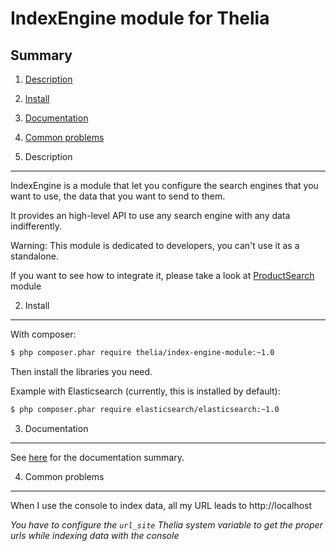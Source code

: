 IndexEngine module for Thelia
===

Summary
---

1. [Description](#description_en_US)
2. [Install](#install_en_US)
3. [Documentation](#documentation_en_US)
4. [Common problems](#problems_en_US)


1. Description <a name="description_en_US"></a>
---

IndexEngine is a module that let you configure the search engines that you want to use, the data that you want to send to them.

It provides an high-level API to use any search engine with any data indifferently.

Warning: This module is dedicated to developers, you can't use it as a standalone.

If you want to see how to integrate it, please take a look at [ProductSearch](https://github.com/thelia-modules/ProductSearch) module

2. Install <a name="install_en_US"></a>
---

With composer:

```sh
$ php composer.phar require thelia/index-engine-module:~1.0
```

Then install the libraries you need.

Example with Elasticsearch (currently, this is installed by default):

```sh
$ php composer.phar require elasticsearch/elasticsearch:~1.0
```


3. Documentation <a name="documentation_en_US"></a>
---

See [here](Resources/documentation/00-Summary.md) for the documentation summary.

4. Common problems <a name="problems_en_US"></a>
---

When I use the console to index data, all my URL leads to http://localhost

*You have to configure the ```url_site``` Thelia system variable to get the proper urls while indexing data with the console*